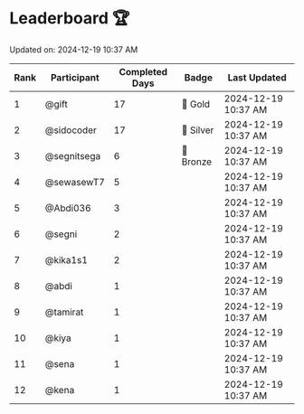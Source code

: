 # Leaderboard 🏆

Updated on: 2024-12-19 10:37 AM

| Rank | Participant       | Completed Days | Badge      | Last Updated         |
|------|-------------------|----------------|------------|----------------------|
| 1    | @gift             | 17             | 🏅 Gold     | 2024-12-19 10:37 AM |
| 2    | @sidocoder        | 17             | 🥈 Silver   | 2024-12-19 10:37 AM |
| 3    | @segnitsega       | 6              | 🥉 Bronze   | 2024-12-19 10:37 AM |
| 4    | @sewasewT7        | 5              |            | 2024-12-19 10:37 AM |
| 5    | @Abdi036          | 3              |            | 2024-12-19 10:37 AM |
| 6    | @segni            | 2              |            | 2024-12-19 10:37 AM |
| 7    | @kika1s1          | 2              |            | 2024-12-19 10:37 AM |
| 8    | @abdi             | 1              |            | 2024-12-19 10:37 AM |
| 9    | @tamirat          | 1              |            | 2024-12-19 10:37 AM |
| 10   | @kiya             | 1              |            | 2024-12-19 10:37 AM |
| 11   | @sena             | 1              |            | 2024-12-19 10:37 AM |
| 12   | @kena             | 1              |            | 2024-12-19 10:37 AM |
